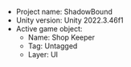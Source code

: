 <!-- UNITY CODE ASSIST INSTRUCTIONS START -->
- Project name: ShadowBound
- Unity version: Unity 2022.3.46f1
- Active game object:
  - Name: Shop Keeper
  - Tag: Untagged
  - Layer: UI
<!-- UNITY CODE ASSIST INSTRUCTIONS END -->